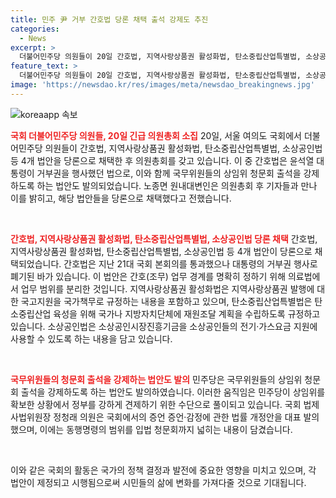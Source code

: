 ```yaml
---
title: 민주 尹 거부 간호법 당론 채택 출석 강제도 추진
categories:
  - News
excerpt: >
  더불어민주당 의원들이 20일 간호법, 지역사랑상품권 활성화법, 탄소중립산업특별법, 소상공인법 등 4개 법안을 당론으로 채택하였다. 민주당은 또한 국무위원들의 상임위 청문회 출석을 강제하는 법안도 발의하고 나섰다. 이에 대한 상세 내용과 국회의 최신 동향을 알고 싶다면 아래 링크를 참고해주세요. [CBS노컷뉴스 바로가기](https://url.kr/b71afn)
feature_text: >
  더불어민주당 의원들이 20일 간호법, 지역사랑상품권 활성화법, 탄소중립산업특별법, 소상공인법 등 4개 법안을 당론으로 채택하였다. 민주당은 또한 국무위원들의 상임위 청문회 출석을 강제하는 법안도 발의하고 나섰다. 이에 대한 상세 내용과 국회의 최신 동향을 알고 싶다면 아래 링크를 참고해주세요. [CBS노컷뉴스 바로가기](https://url.kr/b71afn)
image: 'https://newsdao.kr/res/images/meta/newsdao_breakingnews.jpg'
---
```


<p><img src="https://newsdao.kr/res/images/meta/newsdao_breakingnews.jpg" alt="koreaapp 속보" /></p>

<p><b><span style="color: #ee2323;">국회 더불어민주당 의원들, 20일 긴급 의원총회 소집</span></b>
20일, 서울 여의도 국회에서 더불어민주당 의원들이 간호법, 지역사랑상품권 활성화법, 탄소중립산업특별법, 소상공인법 등 4개 법안을 당론으로 채택한 후 의원총회를 갖고 있습니다. 이 중 간호법은 윤석열 대통령이 거부권을 행사했던 법으로, 이와 함께 국무위원들의 상임위 청문회 출석을 강제하도록 하는 법안도 발의되었습니다. 노종면 원내대변인은 의원총회 후 기자들과 만나 이를 밝히고, 해당 법안들을 당론으로 채택했다고 전했습니다.</p>

<p data-ke-size="size16">&nbsp;</p>

<p><b><span style="color: #ee2323;">간호법, 지역사랑상품권 활성화법, 탄소중립산업특별법, 소상공인법 당론 채택</span></b>
간호법, 지역사랑상품권 활성화법, 탄소중립산업특별법, 소상공인법 등 4개 법안이 당론으로 채택되었습니다. 간호법은 지난 21대 국회 본회의를 통과했으나 대통령의 거부권 행사로 폐기된 바가 있습니다. 이 법안은 간호(조무) 업무 경계를 명확히 정하기 위해 의료법에서 업무 범위를 분리한 것입니다. 지역사랑상품권 활성화법은 지역사랑상품권 발행에 대한 국고지원을 국가책무로 규정하는 내용을 포함하고 있으며, 탄소중립산업특별법은 탄소중립산업 육성을 위해 국가나 지방자치단체에 재원조달 계획을 수립하도록 규정하고 있습니다. 소상공인법은 소상공인시장진흥기금을 소상공인들의 전기·가스요금 지원에 사용할 수 있도록 하는 내용을 담고 있습니다.</p>

<p data-ke-size="size16">&nbsp;</p>

<p><b><span style="color: #ee2323;">국무위원들의 청문회 출석을 강제하는 법안도 발의</span></b>
민주당은 국무위원들의 상임위 청문회 출석을 강제하도록 하는 법안도 발의하였습니다. 이러한 움직임은 민주당이 상임위를 확보한 상황에서 정부를 강하게 견제하기 위한 수단으로 풀이되고 있습니다. 국회 법제사법위원장 정청래 의원은 국회에서의 증언 증언·감정에 관한 법률 개정안을 대표 발의했으며, 이에는 동행명령의 범위를 입법 청문회까지 넓히는 내용이 담겼습니다.</p>

<p data-ke-size="size16">&nbsp;</p>

<p>이와 같은 국회의 활동은 국가의 정책 결정과 발전에 중요한 영향을 미치고 있으며, 각 법안이 제정되고 시행됨으로써 시민들의 삶에 변화를 가져다줄 것으로 기대됩니다.</p>

